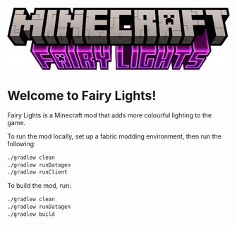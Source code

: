 ![Fairy Lights Title Image](./src/main/resources/assets/fairylights/title.png)

# Welcome to Fairy Lights!

Fairy Lights is a Minecraft mod that adds more colourful lighting to the game.

To run the mod locally, set up a fabric modding environment, then run the following:

```bash
./gradlew clean
./gradlew runDatagen
./gradlew runClient
```

To build the mod, run:

```bash
./gradlew clean
./gradlew runDatagen
./gradlew build
```